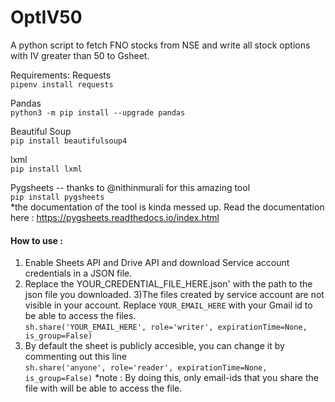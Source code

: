 # OptIV50
A python script to fetch FNO stocks from NSE and write all stock options with IV greater than 50 to Gsheet.

Requirements:
Requests<br>
`pipenv install requests`

Pandas<br>
`python3 -m pip install --upgrade pandas`

Beautiful Soup<br>
`pip install beautifulsoup4`

lxml<br>
`pip install lxml`

Pygsheets -- thanks to @nithinmurali for this amazing tool<br>
`pip install pygsheets`<br>
*the documentation of the tool is kinda messed up. Read the documentation here : https://pygsheets.readthedocs.io/index.html<br>

<b><h4>How to use :</h4></b>
1) Enable Sheets API and Drive API and download Service account credentials in a JSON file.
2) Replace the YOUR_CREDENTIAL_FILE_HERE.json' with the path to the json file you downloaded.
3)The files created by service account are not visible in your account. Replace `YOUR_EMAIL_HERE` with your Gmail id to be able to access the files.<br>
            `sh.share('YOUR_EMAIL_HERE', role='writer', expirationTime=None, is_group=False)`<br>
4) By default the sheet is publicly accesible, you can change it by commenting out this line<br>
             `sh.share('anyone', role='reader', expirationTime=None, is_group=False)`
   *note : By doing this, only email-ids that you share the file with will be able to access the file.
